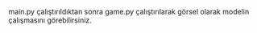 main.py çalıştırıldıktan sonra game.py çalıştırılarak görsel olarak modelin çalışmasını görebilirsiniz.
